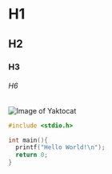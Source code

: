 # H1
## H2
### H3
###### H6

![Image of Yaktocat](https://octodex.github.com/images/yaktocat.png)


```c
#include <stdio.h>

int main(){
  printf("Hello World!\n");
  return 0;
}
```
